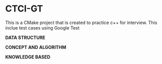# CTCI-GT
This is a CMake project that is created to practice c++ for interview. This inclue test cases using Google Test

**DATA STRUCTURE**


**CONCEPT AND ALGORITHM**

**KNOWLEDGE BASED**
